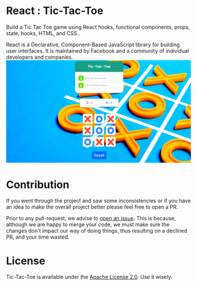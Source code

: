 # React : Tic-Tac-Toe

Build a Tic Tac Toe game using React hooks, functional components, props, state, hooks, HTML, and CSS.. 

React is a Declarative, Component-Based JavaScript library for building user interfaces. It is maintained by Facebook and a community of individual developers and companies.
![Tic-Tac-Toe](./public/tictactoe_preview.png)

# Contribution

If you went through the project and saw some inconsistencies or if you have an idea to make the overall project better please feel free to open a PR.

Prior to any pull-request, we advise to [open an issue](https://github.com/Adarsh-Agrahari/tic-tac-toe/issues). This is because, although we are happy to merge your code, we must make sure the changes don't impact our way of doing things, thus resulting on a declined PR, and your time wasted.

# License

Tic-Tac-Toe is available under the [Apache License 2.0](https://github.com/Adarsh-Agrahari/tic-tac-toe/blob/main/LICENSE.md). Use it wisely.